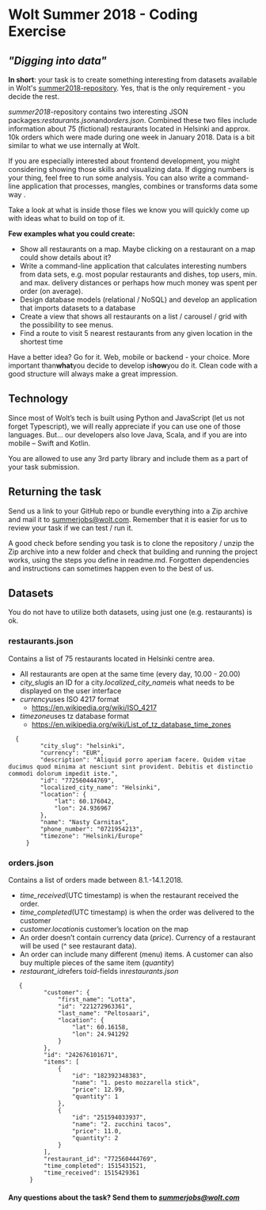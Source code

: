 # Wolt Summer 2018 - Coding Exercise
## *"Digging into data"*

**In short**: your task is to create something interesting from datasets available in Wolt's [summer2018-repository](https://github.com/woltapp/summer2018). Yes, that is the only requirement - you decide the rest.

*summer2018*-repository contains two interesting JSON packages:*restaurants.json*and*orders.json*. Combined these two files include information about 75 (fictional) restaurants located in Helsinki and approx. 10k orders which were made during one week in January 2018. Data is a bit similar to what we use internally at Wolt. 

If you are especially interested about frontend development, you might considering showing those skills and visualizing data. If digging numbers is your thing, feel free to run some analysis. You can also write a command-line application that processes, mangles, combines or transforms data some way .

Take a look at what is inside those files we know you will quickly come up with ideas what to build on top of it.

**Few examples what you could create:**

- Show all restaurants on a map. Maybe clicking on a restaurant on a map could show details about it?
- Write a command-line application that calculates interesting numbers from data sets, e.g. most popular restaurants and dishes, top users, min. and max. delivery distances or perhaps how much money was spent per order (on average). 
- Design database models (relational / NoSQL) and develop an application that imports datasets to a database
- Create a view that shows all restaurants on a list / carousel / grid with the possibility to see menus.
- Find a route to visit 5 nearest restaurants from any given location in the shortest time


Have a better idea? Go for it. Web, mobile or backend - your choice. More important than**what**you decide to develop is**how**you do it. Clean code with a good structure will always make a great impression. 

## Technology

Since most of Wolt’s tech is built using Python and JavaScript (let us not forget Typescript), we will really appreciate if you can use one of those languages. But… our developers also love Java, Scala, and if you are into mobile – Swift and Kotlin. 

You are allowed to use any 3rd party library and include them as a part of your task submission.

## Returning the task

Send us a link to your GitHub repo or bundle everything into a Zip archive and mail it to [summerjobs@wolt.com](summerjobs@wolt.co). Remember that it is easier for us to review your task if we can test / run it.

A good check before sending you task is to clone the repository / unzip the Zip archive into a new folder and check that building and running the project works, using the steps you define in readme.md. Forgotten dependencies and instructions can sometimes happen even to the best of us.

## Datasets

You do not have to utilize both datasets, using just one (e.g. restaurants) is ok.

### restaurants.json

Contains a list of 75 restaurants located in Helsinki centre area. 
- All restaurants are open at the same time (every day, 10.00 - 20.00)
- *city_slug*is an ID for a city.*localized_city_name*is what needs to be displayed on the user interface
- *currency*uses ISO 4217 format
    - https://en.wikipedia.org/wiki/ISO_4217
- *timezone*uses tz database format
    - https://en.wikipedia.org/wiki/List_of_tz_database_time_zones
```
  {
         "city_slug": "helsinki",
         "currency": "EUR",
         "description": "Aliquid porro aperiam facere. Quidem vitae ducimus quod minima at nesciunt sint provident. Debitis et distinctio commodi dolorum impedit iste.",
         "id": "772560444769",
         "localized_city_name": "Helsinki",
         "location": {
             "lat": 60.176042,
             "lon": 24.936967
         },
         "name": "Nasty Carnitas",
         "phone_number": "0721954213",
         "timezone": "Helsinki/Europe"
     }
```
### orders.json
Contains a list of orders made between 8.1.-14.1.2018. 

- *time_received*(UTC timestamp) is when the restaurant received the order.
- *time_completed*(UTC timestamp) is when the order was delivered to the customer
- *customer.location*is customer’s location on the map
- An order doesn’t contain currency data (*price*). Currency of a restaurant will be used (^ see restaurant data).
- An order can include many different (menu) items. A customer can also buy multiple pieces of the same item (*quantity*)
- *restaurant_id*refers to*id*-fields in*restaurants.json*
```
   {
          "customer": {
              "first_name": "Lotta",
              "id": "221272963361",
              "last_name": "Peltosaari",
              "location": {
                  "lat": 60.16158,
                  "lon": 24.941292
              }
          },
          "id": "242676101671",
          "items": [
              {
                  "id": "182392348383",
                  "name": "1. pesto mozzarella stick",
                  "price": 12.99,
                  "quantity": 1
              },
              {
                  "id": "251594033937",
                  "name": "2. zucchini tacos",
                  "price": 11.0,
                  "quantity": 2
              }
          ],
          "restaurant_id": "772560444769",
          "time_completed": 1515431521,
          "time_received": 1515429361
      }
```

#### Any questions about the task? Send them to *summerjobs@wolt.com* 
